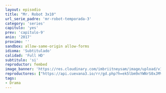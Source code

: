 ```yaml
---
layout: episodio
title: "Mr. Robot 3x10"
url_serie_padre: 'mr-robot-temporada-3'
category: 'series'
capitulo: 'yes'
prev: 'capitulo-9'
anio: '2017'
proximo: ''
sandbox: allow-same-origin allow-forms
idioma: 'Subtitulado'
calidad: 'Full HD'
subtitulo: 'si'
reproductor: fembed
image_banner: 'https://res.cloudinary.com/imbriitneysam/image/upload/v1546988735/robot3-banner-min.jpg'
reproductores: ["https://api.cuevana3.io/rr/gd.php?h=ek5lbm9xYWNrS0xJMVp5b21KREk0dFBLbjVkaHhkRGdrOG1jbnBpUnhhS1Z0NDJEYkpLM3FiVEtkYW1nMkpLOXo1YUpuWnl6cGNmWDBZdWNhc2lyelpTU3FadVkyUT09"]
tags:
- Drama
---
```











